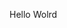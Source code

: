 Hello Wolrd































































































































































































































































































































































































































































































































































































































































































































































































































































































































































































































































































































































































































































































































































































































































































































































































































































































































































































































































































































































































































































































































































































